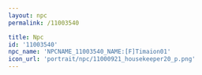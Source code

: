 ```yaml
---
layout: npc
permalink: /11003540

title: Npc
id: '11003540'
npc_name: 'NPCNAME_11003540_NAME:[F]Timaion01'
icon_url: 'portrait/npc/11000921_housekeeper20_p.png'
---
```

